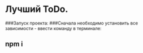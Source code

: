 # Лучший ToDo.


###Запуск проекта:
###Сначала необходимо установить все зависимости - ввести команду в терминале:

<h2>npm i</h2>
